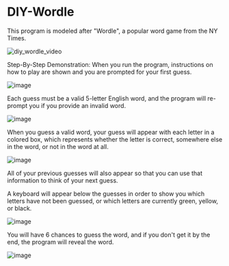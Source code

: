 # DIY-Wordle
This program is modeled after "Wordle", a popular word game from the NY Times.

![diy_wordle_video](https://user-images.githubusercontent.com/81984349/224392382-418c69fe-41ce-4df7-ba83-32a524f14d9d.gif)

Step-By-Step Demonstration:
When you run the program, instructions on how to play are shown and you are prompted for your first guess.

![image](https://user-images.githubusercontent.com/81984349/223861727-bef07e9d-6407-4c4c-bd23-b7be0a5af257.png)

Each guess must be a valid 5-letter English word, and the program will re-prompt you if you provide an invalid word.

![image](https://user-images.githubusercontent.com/81984349/223861772-371dba6f-808d-4a93-b32a-2f1a296bab43.png)

When you guess a valid word, your guess will appear with each letter in a colored box, which represents whether the letter is correct, somewhere else in the word, or not in the word at all.

![image](https://user-images.githubusercontent.com/81984349/223861836-733879de-e2d4-443f-8360-2ed9625016ad.png)

All of your previous guesses will also appear so that you can use that information to think of your next guess.

A keyboard will appear below the guesses in order to show you which letters have not been guessed, or which letters are currently green, yellow, or black.

![image](https://user-images.githubusercontent.com/81984349/223861939-c98ccb06-8a2c-45c1-b580-72dcaa3f71dc.png)

You will have 6 chances to guess the word, and if you don't get it by the end, the program will reveal the word.

![image](https://user-images.githubusercontent.com/81984349/223862015-d649c8eb-fcac-4182-a6ad-6e0b152d694b.png)

